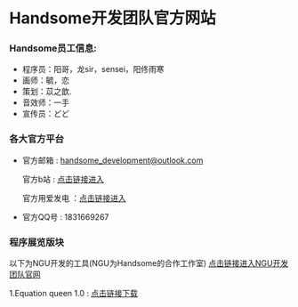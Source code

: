 # Handsome开发团队官方网站
### Handsome员工信息:
- 程序员：阳哥，龙sir，sensei，阳佟雨寒
- 画师：毓，恋
- 策划：苡之歆.
- 音效师：一手
- 宣传员：どど
### 各大官方平台
- 官方邮箱 : handsome_development@outlook.com

  官方b站 : [点击链接进入](https://b23.tv/qcl48b9 "")    

  官方用爱发电 ：[点击链接进入](https://afdian.net/a/handsome-yang-ge "")
- 官方QQ号 : 1831669267
### 程序展览版块
以下为NGU开发的工具(NGU为Handsome的合作工作室) [点击链接进入NGU开发团队官网](https://ngu-team.github.io "")

1.Equation queen 1.0 : [点击链接下载](https://wwsj.lanzout.com/ig4Es0le9eod "")


